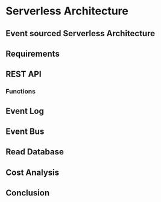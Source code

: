 # Serverless Architecture
## Event sourced Serverless Architecture
## Requirements

## REST API
### Functions
### 
## Event Log
## Event Bus
## Read Database
## Cost Analysis
## Conclusion
